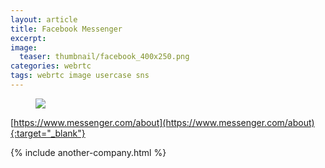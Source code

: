```yaml
---
layout: article
title: Facebook Messenger
excerpt: 
image:
  teaser: thumbnail/facebook_400x250.png
categories: webrtc
tags: webrtc image usercase sns
---
```


<figure>
	<a href="https://www.messenger.com/about" target="_blank"><img src="{{ site.url | replace_first: 'http://', '//' | replace_first: 'https://', '//' }}{{ site.baseurl }}/images/pages/facebook_messenger.png"></a>
</figure>

[https://www.messenger.com/about](https://www.messenger.com/about){:target="_blank"}

{% include another-company.html %}

